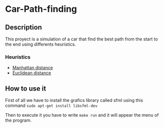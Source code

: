 # Car-Path-finding
## Description
This proyect is a simulation of a car that find the best path from the start to the end using differents heuristics.
### Heuristics
* [Manhattan distance](https://en.wikipedia.org/wiki/Taxicab_geometry)
* [Euclidean distance](https://en.wikipedia.org/wiki/Euclidean_distance#:~:text=In%20mathematics%2C%20the%20Euclidean%20distance,being%20called%20the%20Pythagorean%20distance.) 
## How to use it
First of all we have to install the grafics library called sfml using this command  ```sudo apt-get install libsfml-dev```

Then to execute it you have to write ```make run``` and it will appear the menu of the program.